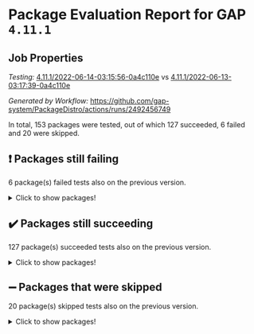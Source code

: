 # Package Evaluation Report for GAP `4.11.1`

## Job Properties

*Testing:* [4.11.1/2022-06-14-03:15:56-0a4c110e](https://github.com/gap-system/PackageDistro/blob/data/reports/4.11.1/2022-06-14-03:15:56-0a4c110e) vs [4.11.1/2022-06-13-03:17:39-0a4c110e](https://github.com/gap-system/PackageDistro/blob/data/reports/4.11.1/2022-06-13-03:17:39-0a4c110e)

*Generated by Workflow:* https://github.com/gap-system/PackageDistro/actions/runs/2492456749

In total, 153 packages were tested, out of which 127 succeeded, 6 failed and 20 were skipped.

## :exclamation: Packages still failing

6 package(s) failed tests also on the previous version.
<details><summary>Click to show packages!</summary>

- fining 1.4.1 [(failure)](https://github.com/gap-system/PackageDistro/runs/6873054726?check_suite_focus=true)
- francy 1.2.4 [(failure)](https://github.com/gap-system/PackageDistro/runs/6873055069?check_suite_focus=true)
- hap 1.39 [(failure)](https://github.com/gap-system/PackageDistro/runs/6873055719?check_suite_focus=true)
- normalizinterface 1.3.2 [(failure)](https://github.com/gap-system/PackageDistro/runs/6873057057?check_suite_focus=true)
- packagemanager 1.2 [(failure)](https://github.com/gap-system/PackageDistro/runs/6873057298?check_suite_focus=true)
- recog 1.3.2 [(failure)](https://github.com/gap-system/PackageDistro/runs/6873058043?check_suite_focus=true)
</details>

## :heavy_check_mark: Packages still succeeding

127 package(s) succeeded tests also on the previous version.
<details><summary>Click to show packages!</summary>

- ace 5.4 [(success)](https://github.com/gap-system/PackageDistro/runs/6873052786?check_suite_focus=true)
- aclib 1.3.2 [(success)](https://github.com/gap-system/PackageDistro/runs/6873052836?check_suite_focus=true)
- agt 0.2 [(success)](https://github.com/gap-system/PackageDistro/runs/6873052873?check_suite_focus=true)
- alnuth 3.2.1 [(success)](https://github.com/gap-system/PackageDistro/runs/6873052910?check_suite_focus=true)
- anupq 3.2.6 [(success)](https://github.com/gap-system/PackageDistro/runs/6873052945?check_suite_focus=true)
- atlasrep 2.1.2 [(success)](https://github.com/gap-system/PackageDistro/runs/6873052967?check_suite_focus=true)
- autodoc 2022.03.10 [(success)](https://github.com/gap-system/PackageDistro/runs/6873052999?check_suite_focus=true)
- automata 1.15 [(success)](https://github.com/gap-system/PackageDistro/runs/6873053037?check_suite_focus=true)
- automgrp 1.3.2 [(success)](https://github.com/gap-system/PackageDistro/runs/6873053066?check_suite_focus=true)
- autpgrp 1.10.2 [(success)](https://github.com/gap-system/PackageDistro/runs/6873053093?check_suite_focus=true)
- cap 2022.05-09 [(success)](https://github.com/gap-system/PackageDistro/runs/6873053137?check_suite_focus=true)
- caratinterface 2.3.3 [(success)](https://github.com/gap-system/PackageDistro/runs/6873053193?check_suite_focus=true)
- cddinterface 2020.06.24 [(success)](https://github.com/gap-system/PackageDistro/runs/6873053245?check_suite_focus=true)
- circle 1.6.5 [(success)](https://github.com/gap-system/PackageDistro/runs/6873053298?check_suite_focus=true)
- classicpres 1.22 [(success)](https://github.com/gap-system/PackageDistro/runs/6873053332?check_suite_focus=true)
- cohomolo 1.6.10 [(success)](https://github.com/gap-system/PackageDistro/runs/6873053413?check_suite_focus=true)
- congruence 1.2.4 [(success)](https://github.com/gap-system/PackageDistro/runs/6873053494?check_suite_focus=true)
- corelg 1.56 [(success)](https://github.com/gap-system/PackageDistro/runs/6873053568?check_suite_focus=true)
- crime 1.6 [(success)](https://github.com/gap-system/PackageDistro/runs/6873053641?check_suite_focus=true)
- crisp 1.4.5 [(success)](https://github.com/gap-system/PackageDistro/runs/6873053747?check_suite_focus=true)
- crypting 0.10 [(success)](https://github.com/gap-system/PackageDistro/runs/6873053838?check_suite_focus=true)
- cryst 4.1.24 [(success)](https://github.com/gap-system/PackageDistro/runs/6873053911?check_suite_focus=true)
- crystcat 1.1.9 [(success)](https://github.com/gap-system/PackageDistro/runs/6873053952?check_suite_focus=true)
- ctbllib 1.3.4 [(success)](https://github.com/gap-system/PackageDistro/runs/6873054010?check_suite_focus=true)
- cubefree 1.19 [(success)](https://github.com/gap-system/PackageDistro/runs/6873054079?check_suite_focus=true)
- curlinterface 2.2.2 [(success)](https://github.com/gap-system/PackageDistro/runs/6873054144?check_suite_focus=true)
- cvec 2.7.5 [(success)](https://github.com/gap-system/PackageDistro/runs/6873054194?check_suite_focus=true)
- datastructures 0.2.7 [(success)](https://github.com/gap-system/PackageDistro/runs/6873054240?check_suite_focus=true)
- deepthought 1.0.5 [(success)](https://github.com/gap-system/PackageDistro/runs/6873054285?check_suite_focus=true)
- design 1.7 [(success)](https://github.com/gap-system/PackageDistro/runs/6873054322?check_suite_focus=true)
- difsets 2.3.1 [(success)](https://github.com/gap-system/PackageDistro/runs/6873054367?check_suite_focus=true)
- digraphs 1.5.3 [(success)](https://github.com/gap-system/PackageDistro/runs/6873054404?check_suite_focus=true)
- edim 1.3.5 [(success)](https://github.com/gap-system/PackageDistro/runs/6873054465?check_suite_focus=true)
- example 4.3.1 [(success)](https://github.com/gap-system/PackageDistro/runs/6873054517?check_suite_focus=true)
- factint 1.6.3 [(success)](https://github.com/gap-system/PackageDistro/runs/6873054572?check_suite_focus=true)
- ferret 1.0.7 [(success)](https://github.com/gap-system/PackageDistro/runs/6873054615?check_suite_focus=true)
- fga 1.4.0 [(success)](https://github.com/gap-system/PackageDistro/runs/6873054675?check_suite_focus=true)
- float 1.0.3 [(success)](https://github.com/gap-system/PackageDistro/runs/6873054781?check_suite_focus=true)
- format 1.4.3 [(success)](https://github.com/gap-system/PackageDistro/runs/6873054827?check_suite_focus=true)
- forms 1.2.7 [(success)](https://github.com/gap-system/PackageDistro/runs/6873054874?check_suite_focus=true)
- fplsa 1.2.5 [(success)](https://github.com/gap-system/PackageDistro/runs/6873054955?check_suite_focus=true)
- fr 2.4.8 [(success)](https://github.com/gap-system/PackageDistro/runs/6873055026?check_suite_focus=true)
- fwtree 1.3 [(success)](https://github.com/gap-system/PackageDistro/runs/6873055117?check_suite_focus=true)
- gbnp 1.0.5 [(success)](https://github.com/gap-system/PackageDistro/runs/6873055180?check_suite_focus=true)
- generalizedmorphismsforcap 2022.05-01 [(success)](https://github.com/gap-system/PackageDistro/runs/6873055229?check_suite_focus=true)
- genss 1.6.6 [(success)](https://github.com/gap-system/PackageDistro/runs/6873055303?check_suite_focus=true)
- gradedringforhomalg 2022.03-01 [(success)](https://github.com/gap-system/PackageDistro/runs/6873055365?check_suite_focus=true)
- grape 4.8.5 [(success)](https://github.com/gap-system/PackageDistro/runs/6873055424?check_suite_focus=true)
- groupoids 1.69 [(success)](https://github.com/gap-system/PackageDistro/runs/6873055470?check_suite_focus=true)
- grpconst 2.6.2 [(success)](https://github.com/gap-system/PackageDistro/runs/6873055525?check_suite_focus=true)
- guarana 0.96.3 [(success)](https://github.com/gap-system/PackageDistro/runs/6873055582?check_suite_focus=true)
- guava 3.16 [(success)](https://github.com/gap-system/PackageDistro/runs/6873055644?check_suite_focus=true)
- hapcryst 0.1.14 [(success)](https://github.com/gap-system/PackageDistro/runs/6873055771?check_suite_focus=true)
- hecke 1.5.3 [(success)](https://github.com/gap-system/PackageDistro/runs/6873055828?check_suite_focus=true)
- help 3.5 [(success)](https://github.com/gap-system/PackageDistro/runs/6873055883?check_suite_focus=true)
- idrel 2.44 [(success)](https://github.com/gap-system/PackageDistro/runs/6873055927?check_suite_focus=true)
- images 1.3.1 [(success)](https://github.com/gap-system/PackageDistro/runs/6873055974?check_suite_focus=true)
- intpic 0.3.0 [(success)](https://github.com/gap-system/PackageDistro/runs/6873056040?check_suite_focus=true)
- io 4.7.2 [(success)](https://github.com/gap-system/PackageDistro/runs/6873056088?check_suite_focus=true)
- irredsol 1.4.3 [(success)](https://github.com/gap-system/PackageDistro/runs/6873056131?check_suite_focus=true)
- json 2.1.0 [(success)](https://github.com/gap-system/PackageDistro/runs/6873056186?check_suite_focus=true)
- jupyterkernel 1.4.1 [(success)](https://github.com/gap-system/PackageDistro/runs/6873056237?check_suite_focus=true)
- jupyterviz 1.5.1 [(success)](https://github.com/gap-system/PackageDistro/runs/6873056262?check_suite_focus=true)
- kan 1.34 [(success)](https://github.com/gap-system/PackageDistro/runs/6873056306?check_suite_focus=true)
- kbmag 1.5.9 [(success)](https://github.com/gap-system/PackageDistro/runs/6873056342?check_suite_focus=true)
- laguna 3.9.5 [(success)](https://github.com/gap-system/PackageDistro/runs/6873056390?check_suite_focus=true)
- liealgdb 2.2.1 [(success)](https://github.com/gap-system/PackageDistro/runs/6873056429?check_suite_focus=true)
- liepring 2.6 [(success)](https://github.com/gap-system/PackageDistro/runs/6873056458?check_suite_focus=true)
- liering 2.4.2 [(success)](https://github.com/gap-system/PackageDistro/runs/6873056501?check_suite_focus=true)
- linearalgebraforcap 2022.05-04 [(success)](https://github.com/gap-system/PackageDistro/runs/6873056540?check_suite_focus=true)
- loops 3.4.1 [(success)](https://github.com/gap-system/PackageDistro/runs/6873056582?check_suite_focus=true)
- lpres 1.0.3 [(success)](https://github.com/gap-system/PackageDistro/runs/6873056624?check_suite_focus=true)
- majoranaalgebras 1.4 [(success)](https://github.com/gap-system/PackageDistro/runs/6873056667?check_suite_focus=true)
- mapclass 1.4.5 [(success)](https://github.com/gap-system/PackageDistro/runs/6873056717?check_suite_focus=true)
- matgrp 0.64 [(success)](https://github.com/gap-system/PackageDistro/runs/6873056759?check_suite_focus=true)
- modisom 2.5.2 [(success)](https://github.com/gap-system/PackageDistro/runs/6873056802?check_suite_focus=true)
- modulepresentationsforcap 2022.05-03 [(success)](https://github.com/gap-system/PackageDistro/runs/6873056844?check_suite_focus=true)
- monoidalcategories 2022.05-06 [(success)](https://github.com/gap-system/PackageDistro/runs/6873056905?check_suite_focus=true)
- nconvex 2020.11-04 [(success)](https://github.com/gap-system/PackageDistro/runs/6873056946?check_suite_focus=true)
- nilmat 1.4.1 [(success)](https://github.com/gap-system/PackageDistro/runs/6873056986?check_suite_focus=true)
- nock 1.5 [(success)](https://github.com/gap-system/PackageDistro/runs/6873057020?check_suite_focus=true)
- nq 2.5.8 [(success)](https://github.com/gap-system/PackageDistro/runs/6873057106?check_suite_focus=true)
- numericalsgps 1.3.0 [(success)](https://github.com/gap-system/PackageDistro/runs/6873057145?check_suite_focus=true)
- openmath 11.5.1 [(success)](https://github.com/gap-system/PackageDistro/runs/6873057198?check_suite_focus=true)
- orb 4.8.4 [(success)](https://github.com/gap-system/PackageDistro/runs/6873057243?check_suite_focus=true)
- patternclass 2.4.2 [(success)](https://github.com/gap-system/PackageDistro/runs/6873057329?check_suite_focus=true)
- permut 2.0.4 [(success)](https://github.com/gap-system/PackageDistro/runs/6873057362?check_suite_focus=true)
- polenta 1.3.10 [(success)](https://github.com/gap-system/PackageDistro/runs/6873057418?check_suite_focus=true)
- polymaking 0.8.6 [(success)](https://github.com/gap-system/PackageDistro/runs/6873057467?check_suite_focus=true)
- primgrp 3.4.2 [(success)](https://github.com/gap-system/PackageDistro/runs/6873057527?check_suite_focus=true)
- profiling 2.5.0 [(success)](https://github.com/gap-system/PackageDistro/runs/6873057601?check_suite_focus=true)
- qpa 1.33 [(success)](https://github.com/gap-system/PackageDistro/runs/6873057686?check_suite_focus=true)
- quagroup 1.8.3 [(success)](https://github.com/gap-system/PackageDistro/runs/6873057752?check_suite_focus=true)
- radiroot 2.9 [(success)](https://github.com/gap-system/PackageDistro/runs/6873057832?check_suite_focus=true)
- rcwa 4.6.4 [(success)](https://github.com/gap-system/PackageDistro/runs/6873057903?check_suite_focus=true)
- rds 1.8 [(success)](https://github.com/gap-system/PackageDistro/runs/6873057987?check_suite_focus=true)
- repndecomp 1.2.1 [(success)](https://github.com/gap-system/PackageDistro/runs/6873058093?check_suite_focus=true)
- repsn 3.1.0 [(success)](https://github.com/gap-system/PackageDistro/runs/6873058180?check_suite_focus=true)
- resclasses 4.7.2 [(success)](https://github.com/gap-system/PackageDistro/runs/6873058234?check_suite_focus=true)
- scscp 2.3.1 [(success)](https://github.com/gap-system/PackageDistro/runs/6873058277?check_suite_focus=true)
- semigroups 4.0.0 [(success)](https://github.com/gap-system/PackageDistro/runs/6873058327?check_suite_focus=true)
- sglppow 2.2 [(success)](https://github.com/gap-system/PackageDistro/runs/6873058378?check_suite_focus=true)
- sgpviz 0.999.5 [(success)](https://github.com/gap-system/PackageDistro/runs/6873058426?check_suite_focus=true)
- simpcomp 2.1.14 [(success)](https://github.com/gap-system/PackageDistro/runs/6873058473?check_suite_focus=true)
- singular 2020.12.18 [(success)](https://github.com/gap-system/PackageDistro/runs/6873058523?check_suite_focus=true)
- sla 1.5.3 [(success)](https://github.com/gap-system/PackageDistro/runs/6873058578?check_suite_focus=true)
- smallgrp 1.5 [(success)](https://github.com/gap-system/PackageDistro/runs/6873058620?check_suite_focus=true)
- smallsemi 0.6.13 [(success)](https://github.com/gap-system/PackageDistro/runs/6873058677?check_suite_focus=true)
- sonata 2.9.4 [(success)](https://github.com/gap-system/PackageDistro/runs/6873058738?check_suite_focus=true)
- sophus 1.25 [(success)](https://github.com/gap-system/PackageDistro/runs/6873058791?check_suite_focus=true)
- spinsym 1.5.2 [(success)](https://github.com/gap-system/PackageDistro/runs/6873058857?check_suite_focus=true)
- symbcompcc 1.3.2 [(success)](https://github.com/gap-system/PackageDistro/runs/6873058912?check_suite_focus=true)
- thelma 1.3 [(success)](https://github.com/gap-system/PackageDistro/runs/6873058975?check_suite_focus=true)
- tomlib 1.2.9 [(success)](https://github.com/gap-system/PackageDistro/runs/6873059056?check_suite_focus=true)
- toric 1.9.5 [(success)](https://github.com/gap-system/PackageDistro/runs/6873059117?check_suite_focus=true)
- transgrp 3.6.2 [(success)](https://github.com/gap-system/PackageDistro/runs/6873059186?check_suite_focus=true)
- ugaly 4.0.2 [(success)](https://github.com/gap-system/PackageDistro/runs/6873059250?check_suite_focus=true)
- unipot 1.5 [(success)](https://github.com/gap-system/PackageDistro/runs/6873059312?check_suite_focus=true)
- unitlib 4.1.0 [(success)](https://github.com/gap-system/PackageDistro/runs/6873059367?check_suite_focus=true)
- utils 0.72 [(success)](https://github.com/gap-system/PackageDistro/runs/6873059411?check_suite_focus=true)
- uuid 0.7 [(success)](https://github.com/gap-system/PackageDistro/runs/6873059471?check_suite_focus=true)
- walrus 0.9991 [(success)](https://github.com/gap-system/PackageDistro/runs/6873059521?check_suite_focus=true)
- wedderga 4.10.2 [(success)](https://github.com/gap-system/PackageDistro/runs/6873059564?check_suite_focus=true)
- xmod 2.88 [(success)](https://github.com/gap-system/PackageDistro/runs/6873059603?check_suite_focus=true)
- xmodalg 1.22 [(success)](https://github.com/gap-system/PackageDistro/runs/6873059644?check_suite_focus=true)
- yangbaxter 0.10.0 [(success)](https://github.com/gap-system/PackageDistro/runs/6873059685?check_suite_focus=true)
- zeromqinterface 0.13 [(success)](https://github.com/gap-system/PackageDistro/runs/6873059764?check_suite_focus=true)
</details>

## :heavy_minus_sign: Packages that were skipped

20 package(s) skipped tests also on the previous version.
<details><summary>Click to show packages!</summary>

- 4ti2interface 2022.03-01 [(skipped)](https://github.com/gap-system/PackageDistro/runs/6872984116?check_suite_focus=true)
- browse 1.8.14 [(skipped)](https://github.com/gap-system/PackageDistro/runs/6872984116?check_suite_focus=true)
- examplesforhomalg 2022.03-01 [(skipped)](https://github.com/gap-system/PackageDistro/runs/6872984116?check_suite_focus=true)
- gapdoc 1.6.5 [(skipped)](https://github.com/gap-system/PackageDistro/runs/6872984116?check_suite_focus=true)
- gauss 2022.03-01 [(skipped)](https://github.com/gap-system/PackageDistro/runs/6872984116?check_suite_focus=true)
- gaussforhomalg 2022.03-01 [(skipped)](https://github.com/gap-system/PackageDistro/runs/6872984116?check_suite_focus=true)
- gradedmodules 2022.03-01 [(skipped)](https://github.com/gap-system/PackageDistro/runs/6872984116?check_suite_focus=true)
- homalg 2022.03-01 [(skipped)](https://github.com/gap-system/PackageDistro/runs/6872984116?check_suite_focus=true)
- homalgtocas 2022.03-01 [(skipped)](https://github.com/gap-system/PackageDistro/runs/6872984116?check_suite_focus=true)
- io_forhomalg 2022.03-01 [(skipped)](https://github.com/gap-system/PackageDistro/runs/6872984116?check_suite_focus=true)
- itc 1.5.1 [(skipped)](https://github.com/gap-system/PackageDistro/runs/6872984116?check_suite_focus=true)
- localizeringforhomalg 2022.03-01 [(skipped)](https://github.com/gap-system/PackageDistro/runs/6872984116?check_suite_focus=true)
- matricesforhomalg 2022.04-01 [(skipped)](https://github.com/gap-system/PackageDistro/runs/6872984116?check_suite_focus=true)
- modules 2022.03-01 [(skipped)](https://github.com/gap-system/PackageDistro/runs/6872984116?check_suite_focus=true)
- polycyclic 2.16 [(skipped)](https://github.com/gap-system/PackageDistro/runs/6872984116?check_suite_focus=true)
- ringsforhomalg 2022.04-01 [(skipped)](https://github.com/gap-system/PackageDistro/runs/6872984116?check_suite_focus=true)
- sco 2022.03-01 [(skipped)](https://github.com/gap-system/PackageDistro/runs/6872984116?check_suite_focus=true)
- toolsforhomalg 2022.05-01 [(skipped)](https://github.com/gap-system/PackageDistro/runs/6872984116?check_suite_focus=true)
- toricvarieties 2022.03.23 [(skipped)](https://github.com/gap-system/PackageDistro/runs/6872984116?check_suite_focus=true)
- xgap 4.31 [(skipped)](https://github.com/gap-system/PackageDistro/runs/6872984116?check_suite_focus=true)
</details>

